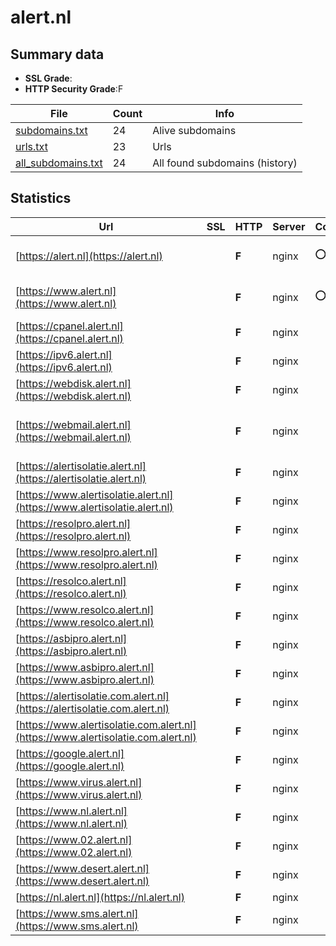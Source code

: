 

# alert.nl
## Summary data


 - **SSL Grade**:
 - **HTTP Security Grade**:F


| File       | Count | Info |
|------------|-------|------|
|[subdomains.txt](/data/alert.nl/subdomains.txt)|24|Alive subdomains|
|[urls.txt](/data/alert.nl/urls.txt)|23|Urls|
|[all_subdomains.txt](/data/alert.nl/all_subdomains.txt)|24|All found subdomains (history)|


## Statistics


| Url | SSL | HTTP | Server | Cookie | HSTS | CORS | CTO | CSP | XFO | XXP | RP |FP| Tech |Title |
|--------|-------|-------|------|------|------|------|------|------|------|------|------|------|------|------|
|[https://alert.nl](https://alert.nl)| | **F**|nginx|:o: | | | | | | | :white_check_mark: | |Nginx Plesk|301 Moved Perman...|
|[https://www.alert.nl](https://www.alert.nl)| | **F**|nginx|:o: | | | | | | | :white_check_mark: | |Nginx Plesk|301 Moved Perman...|
|[https://cpanel.alert.nl](https://cpanel.alert.nl)| | **F**|nginx| | | | | | | | :white_check_mark: | |Nginx||
|[https://ipv6.alert.nl](https://ipv6.alert.nl)| | **F**|nginx| | | | | | | | :white_check_mark: | |Nginx||
|[https://webdisk.alert.nl](https://webdisk.alert.nl)| | **F**|nginx| | | | | | | | :white_check_mark: | |Nginx||
|[https://webmail.alert.nl](https://webmail.alert.nl)| | **F**|nginx| | | | | | | | :white_check_mark: | |Bootstrap Nginx PHP:8.2.14 RoundCube|Roundcube Webmai...|
|[https://alertisolatie.alert.nl](https://alertisolatie.alert.nl)| | **F**|nginx| | | | | | | | :white_check_mark: | |Nginx||
|[https://www.alertisolatie.alert.nl](https://www.alertisolatie.alert.nl)| | **F**|nginx| | | | | | | | :white_check_mark: | |Nginx||
|[https://resolpro.alert.nl](https://resolpro.alert.nl)| | **F**|nginx| | | | | | | | :white_check_mark: | |Nginx||
|[https://www.resolpro.alert.nl](https://www.resolpro.alert.nl)| | **F**|nginx| | | | | | | | :white_check_mark: | |Nginx||
|[https://resolco.alert.nl](https://resolco.alert.nl)| | **F**|nginx| | | | | | | | :white_check_mark: | |Nginx||
|[https://www.resolco.alert.nl](https://www.resolco.alert.nl)| | **F**|nginx| | | | | | | | :white_check_mark: | |Nginx||
|[https://asbipro.alert.nl](https://asbipro.alert.nl)| | **F**|nginx| | | | | | | | :white_check_mark: | |Nginx||
|[https://www.asbipro.alert.nl](https://www.asbipro.alert.nl)| | **F**|nginx| | | | | | | | :white_check_mark: | |Nginx||
|[https://alertisolatie.com.alert.nl](https://alertisolatie.com.alert.nl)| | **F**|nginx| | | | | | | | :white_check_mark: | |Nginx||
|[https://www.alertisolatie.com.alert.nl](https://www.alertisolatie.com.alert.nl)| | **F**|nginx| | | | | | | | :white_check_mark: | |Nginx||
|[https://google.alert.nl](https://google.alert.nl)| | **F**|nginx| | | | | | | | :white_check_mark: | |Nginx||
|[https://www.virus.alert.nl](https://www.virus.alert.nl)| | **F**|nginx| | | | | | | | :white_check_mark: | |Nginx||
|[https://www.nl.alert.nl](https://www.nl.alert.nl)| | **F**|nginx| | | | | | | | :white_check_mark: | |Nginx||
|[https://www.02.alert.nl](https://www.02.alert.nl)| | **F**|nginx| | | | | | | | :white_check_mark: | |Nginx||
|[https://www.desert.alert.nl](https://www.desert.alert.nl)| | **F**|nginx| | | | | | | | :white_check_mark: | |Nginx||
|[https://nl.alert.nl](https://nl.alert.nl)| | **F**|nginx| | | | | | | | :white_check_mark: | |Nginx||
|[https://www.sms.alert.nl](https://www.sms.alert.nl)| | **F**|nginx| | | | | | | | :white_check_mark: | |Nginx||

